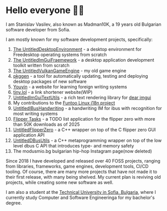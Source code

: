 # Hello everyone 👋🏻
I am Stanislav Vasilev, also known as Madman10K, a 19 years old Bulgarian software developer from Sofia.

I am mostly known for my software development projects, specifically:

1. [The UntitledDesktopEnvironment](https://madladsquad.com/desktop) - a desktop environment for Freedesktop operating systems from scratch
1. [The UntitledImGuiFraemework](https://github.com/MadLadSquad/UntitledImGuiFramework) - a desktop application development toolkit written from scratch
1. [The UntitledVulkanGameEngine](https://github.com/MadLadSquad/UntitledVulkanGameEngineOld) - my old game engine
1. [pkggen](https://pkggen.madladsquad.com) - a tool for automatically updating, testing and deploying desktop packages of new software
1. [Youyin](https://youyin.madladsquad.com) - a website for learning foreign writing systems
1. [tiny.lol](https://tiny.lol) - a link shortener website(WIP)
1. [UntitledImGuiTextUtils](https://github.com/MadLadSquad/UntitledImGuiTextUtils) - a rich text rendering library for [dear imgui](https://github.com/ocornut/imgui)
1. My contributions to the [Funtoo Linux i18n project](https://www.funtoo.org/Funtoo:Multilingual)
1. [UntitledIBusHandwriting](https://github.com/MadLadSquad/UntitledIBusHandwriting) - a handwriting IM for ibus with recognition for most writing systems
1. [Flipper Tasks](https://github.com/MadLadSquad/FlipperTasks) - a TODO list application for the flipper zero with more than 50K downloads as of 2025
1. [UntitledFlipperZero](https://github.com/MadLadSquad/UntitledFlipperZero) - a C++ wrapper on top of the C flipper zero GUI application API
1. [UntitledDBusUtils](https://github.com/MadLadSquad/UntitledDBusUtils) - a C++ metaprogramming wrapper on top of the low level dbus C API that introduces type- and memory safety
1. The modusmio.bg bulgarian hip-hop Instagram page(now deleted)

Since 2018 I have developed and released over 40 FOSS projects, ranging from libraries, frameworks, game engines, development tools, CI/CD tooling. Of course, there are many more
projects that have not made it to their first release, with many being shelved. My current plan is reviving old projects, while creating some new software as well.

I am also a student at the [Technical University in Sofia, Bulgaria](https://tu-sofia.bg), where I currently study Computer and Software Engineeringa for my bachelor's degree.
